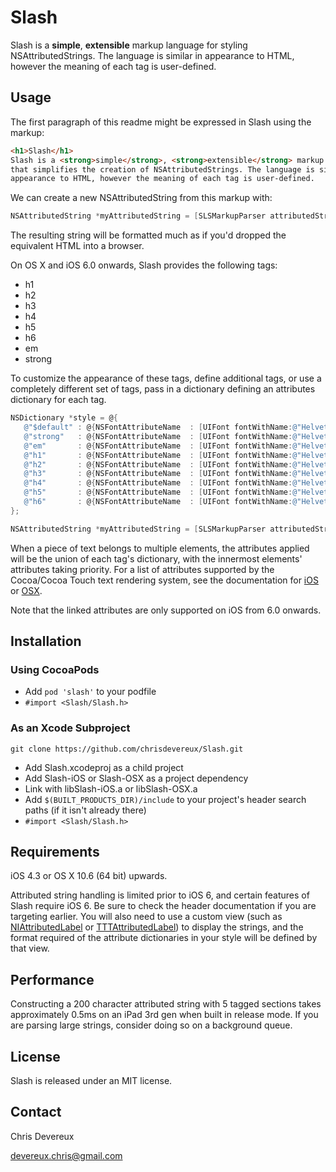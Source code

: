 Slash
===== 


Slash is a **simple**, **extensible** markup language for styling NSAttributedStrings. The language is similar in appearance to HTML, however the meaning of each tag is user-defined.


Usage
-----
The first paragraph of this readme might be expressed in Slash using the markup:

````html
<h1>Slash</h1>
Slash is a <strong>simple</strong>, <strong>extensible</strong> markup language 
that simplifies the creation of NSAttributedStrings. The language is similar in 
appearance to HTML, however the meaning of each tag is user-defined.
````

We can create a new NSAttributedString from this markup with:

````objective-c    
NSAttributedString *myAttributedString = [SLSMarkupParser attributedStringWithMarkup:markup error:NULL];
````

The resulting string will be formatted much as if you'd dropped the equivalent HTML into a browser.

On OS X and iOS 6.0 onwards, Slash provides the following tags:

* h1
* h2
* h3
* h4
* h5
* h6
* em
* strong

To customize the appearance of these tags, define additional tags, or use a completely different set of tags, pass in a dictionary defining an attributes dictionary for each tag.

 ```objective-c
NSDictionary *style = @{
    @"$default" : @{NSFontAttributeName  : [UIFont fontWithName:@"HelveticaNeue" size:14]},
    @"strong"   : @{NSFontAttributeName  : [UIFont fontWithName:@"HelveticaNeue-Bold" size:14]},
    @"em"       : @{NSFontAttributeName  : [UIFont fontWithName:@"HelveticaNeue-Italic" size:14]},
    @"h1"       : @{NSFontAttributeName  : [UIFont fontWithName:@"HelveticaNeue-Medium" size:48]},
    @"h2"       : @{NSFontAttributeName  : [UIFont fontWithName:@"HelveticaNeue-Medium" size:36]},
    @"h3"       : @{NSFontAttributeName  : [UIFont fontWithName:@"HelveticaNeue-Medium" size:32]},
    @"h4"       : @{NSFontAttributeName  : [UIFont fontWithName:@"HelveticaNeue-Medium" size:24]},
    @"h5"       : @{NSFontAttributeName  : [UIFont fontWithName:@"HelveticaNeue-Medium" size:18]},
    @"h6"       : @{NSFontAttributeName  : [UIFont fontWithName:@"HelveticaNeue-Medium" size:16]}
};

NSAttributedString *myAttributedString = [SLSMarkupParser attributedStringWithMarkup:markup style:style error:NULL];
````

When a piece of text belongs to multiple elements, the attributes applied will be the union of each tag's dictionary, with the innermost elements' attributes taking priority. For a list of attributes supported by the Cocoa/Cocoa Touch text rendering system, see the documentation for [iOS][1] or [OSX][2].

Note that the linked attributes are only supported on iOS from 6.0 onwards.

[1]: http://developer.apple.com/library/ios/#Documentation/UIKit/Reference/NSAttributedString_UIKit_Additions/Reference/Reference.html
[2]: https://developer.apple.com/library/mac/#documentation/Cocoa/Conceptual/AttributedStrings/Articles/standardAttributes.html#//apple_ref/doc/uid/TP40004903-SW2


Installation
------------

### Using CocoaPods

* Add `pod 'slash'` to your podfile
* `#import <Slash/Slash.h>`

### As an Xcode Subproject

    
 


    git clone https://github.com/chrisdevereux/Slash.git

* Add Slash.xcodeproj as a child project
* Add Slash-iOS or Slash-OSX as a project dependency
* Link with libSlash-iOS.a or libSlash-OSX.a
* Add `$(BUILT_PRODUCTS_DIR)/include` to your project's header search paths (if it isn't already there)
* `#import <Slash/Slash.h>`


Requirements
------------

iOS 4.3 or OS X 10.6 (64 bit) upwards.

Attributed string handling is limited prior to iOS 6, and certain features of Slash require iOS 6. Be sure to check the header documentation if you are targeting earlier. You will also need to use a custom view (such as [NIAttributedLabel][3] or [TTTAttributedLabel][4]) to display the strings, and the format required of the attribute dictionaries in your style will be defined by that view.

[3]: http://docs.nimbuskit.info/NimbusAttributedLabel.html
[4]: https://github.com/mattt/TTTAttributedLabel


Performance
------------

Constructing a 200 character attributed string with 5 tagged sections takes approximately 0.5ms on an iPad 3rd gen when built in release mode. If you are parsing large strings, consider doing so on a background queue.


License
-------

Slash is released under an MIT license.


Contact
-------
Chris Devereux

devereux.chris@gmail.com
